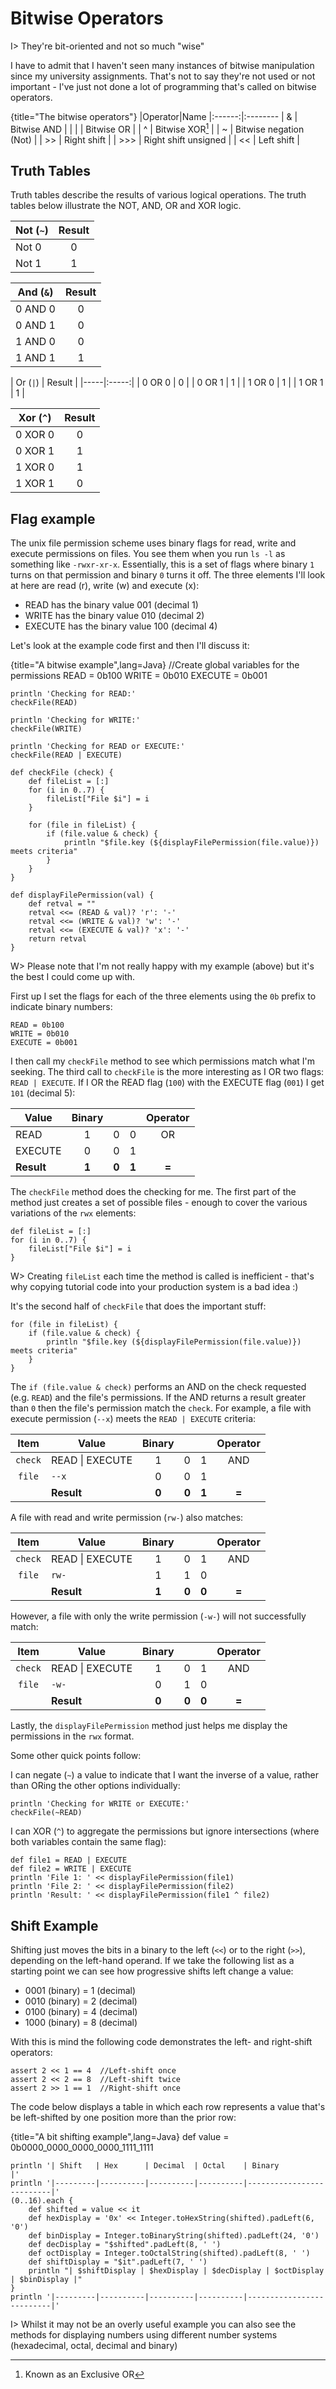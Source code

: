 # Bitwise Operators

I> They're bit-oriented and not so much "wise"

I have to admit that I haven't seen many instances of bitwise manipulation since my university assignments. That's not to say they're not used or not important - I've just not done a lot of programming that's called on bitwise operators.

{title="The bitwise operators"}
|Operator|Name
|:------:|:--------
| &	| Bitwise AND	|
| \|	| Bitwise OR	|
| ^	| Bitwise XOR[^xor]	|
| ~	| Bitwise negation (Not)	|
| >>	| Right shift	|
| >>>	| Right shift unsigned	|
| <<	| Left shift	|

[^xor]: Known as an Exclusive OR

## Truth Tables

Truth tables describe the results of various logical operations. The truth tables below illustrate the NOT, AND, OR and XOR logic.

| Not (`~`) | Result |
|-----|:-----:|
| Not 0 | 0 |
| Not 1 | 1 |

| And (`&`) | Result |
|-----|:-----:|
| 0 AND 0 | 0 |
| 0 AND 1 | 0 |
| 1 AND 0 | 0 |
| 1 AND 1 | 1 |

| Or (`|`) | Result |
|-----|:-----:|
| 0 OR 0 | 0 |
| 0 OR 1 | 1 |
| 1 OR 0 | 1 |
| 1 OR 1 | 1 |

| Xor (`^`) | Result |
|-----|:-----:|
| 0 XOR 0 | 0 |
| 0 XOR 1 | 1 |
| 1 XOR 0 | 1 |
| 1 XOR 1 | 0 |

## Flag example

The unix file permission scheme uses binary flags for read, write and execute permissions on files. You see them when you run `ls -l` as something like `-rwxr-xr-x`. Essentially, this is a set of flags where binary `1` turns on that permission and binary `0` turns it off. The three elements I'll look at here are read (r), write (w) and execute (x):

- READ has the binary value 001 (decimal 1)
- WRITE has the binary value 010 (decimal 2)
- EXECUTE has the binary value 100 (decimal 4)


Let's look at the example code first and then I'll discuss it:

{title="A bitwise example",lang=Java}
	//Create global variables for the permissions
	READ = 0b100
	WRITE = 0b010
	EXECUTE = 0b001

	println 'Checking for READ:'
	checkFile(READ)

	println 'Checking for WRITE:'
	checkFile(WRITE)

	println 'Checking for READ or EXECUTE:'
	checkFile(READ | EXECUTE)

	def checkFile (check) {
	    def fileList = [:]
	    for (i in 0..7) {
	        fileList["File $i"] = i
	    }

	    for (file in fileList) {
	        if (file.value & check) {
	            println "$file.key (${displayFilePermission(file.value)}) meets criteria"
	        }
	    }
	}

	def displayFilePermission(val) {
	    def retval = ""
	    retval <<= (READ & val)? 'r': '-'
	    retval <<= (WRITE & val)? 'w': '-'
	    retval <<= (EXECUTE & val)? 'x': '-'
	    return retval
	}

W> Please note that I'm not really happy with my example (above) but it's the best I could come up with.

First up I set the flags for each of the three elements using the `0b` prefix to indicate binary numbers:

	READ = 0b100
	WRITE = 0b010
	EXECUTE = 0b001

I then call my `checkFile` method to see which permissions match what I'm seeking. The third call to `checkFile` is the more interesting as I OR two flags: `READ | EXECUTE`. If I OR the READ flag (`100`) with the  EXECUTE flag (`001`) I get `101` (decimal 5):

| Value	| Binary ||| Operator|
|-----------------|:--:|:--:|:--:| :--:|
| READ	| 1	| 0	| 0	| OR	|
| EXECUTE	| 0	| 0	| 1	| 	|
| __Result__	| __1__	| __0__	| __1__	| __=__	|

The `checkFile` method does the checking for me. The first part of the method just creates a set of possible files - enough to cover the various variations of the `rwx` elements:

    def fileList = [:]
    for (i in 0..7) {
        fileList["File $i"] = i
    }

W> Creating `fileList` each time the method is called is inefficient - that's why copying tutorial code into your production system is a bad idea :)

It's the second half of `checkFile` that does the important stuff:

    for (file in fileList) {
        if (file.value & check) {
            println "$file.key (${displayFilePermission(file.value)}) meets criteria"
        }
    }

The `if (file.value & check)` performs an AND on the check requested (e.g. `READ`) and the file's permissions. If the AND returns a result greater than `0` then the file's permission match the `check`. For example, a file with execute permission (`--x`) meets the `READ | EXECUTE` criteria:

|Item| Value	| Binary ||| Operator|
|:----:|-----------------|:--:|:--:|:--:|:--:|
|`check`| READ \| EXECUTE	| 1	| 0	| 1	| AND	|
|`file`| `--x`	| 0	| 0	| 1	| 	|
| | __Result__	| __0__	| __0__	| __1__	| __=__	|

A file with read and write permission (`rw-`) also matches:

|Item| Value	| Binary ||| Operator|
|:----:|-----------------|:--:| :--:|:--:|:--:|
|`check`| READ \| EXECUTE	| 1	| 0	| 1	| AND	|
|`file`| `rw-`	| 1	| 1	| 0	| 	|
| | __Result__	| __1__	| __0__	| __0__	| __=__	|

However, a file with only the write permission (`-w-`) will not successfully match:

|Item| Value	| Binary ||| Operator|
|:----:|-----------------|:--:|:--:|:--:|:--:|
|`check`| READ \| EXECUTE	| 1	| 0	| 1	| AND	|
|`file`| `-w-`	| 0	| 1	| 0	| 	|
| | __Result__	| __0__	| __0__	| __0__	| __=__	|

Lastly, the `displayFilePermission` method just helps me display the permissions in the `rwx` format.

Some other quick points follow:

I can negate (`~`) a value to indicate that I want the inverse of a value, rather than ORing the other options individually:

	println 'Checking for WRITE or EXECUTE:'
	checkFile(~READ)

I can XOR (`^`) to aggregate the permissions but ignore intersections (where both variables contain the same flag):

	def file1 = READ | EXECUTE
	def file2 = WRITE | EXECUTE
	println 'File 1: ' << displayFilePermission(file1)
	println 'File 2: ' << displayFilePermission(file2)
	println 'Result: ' << displayFilePermission(file1 ^ file2)

## Shift Example

Shifting just moves the bits in a binary to the left (`<<`) or to the right (`>>`), depending on the left-hand operand. If we take the following list as a starting point we can see how progressive shifts left change a value:

- 0001 (binary) = 1 (decimal)
- 0010 (binary) = 2 (decimal)
- 0100 (binary) = 4 (decimal)
- 1000 (binary) = 8 (decimal)

With this is mind the following code demonstrates the left- and right-shift operators:

	assert 2 << 1 == 4	//Left-shift once
	assert 2 << 2 == 8	//Left-shift twice
	assert 2 >> 1 == 1	//Right-shift once

The code below displays a table in which each row represents a value that's be left-shifted by one position more than the prior row:

{title="A bit shifting example",lang=Java}
	def value = 0b0000_0000_0000_0000_1111_1111

	println '| Shift   | Hex      | Decimal  | Octal    | Binary                   |'
	println '|---------|----------|----------|----------|--------------------------|'
	(0..16).each {
	    def shifted = value << it
	    def hexDisplay = '0x' << Integer.toHexString(shifted).padLeft(6, '0')
	    def binDisplay = Integer.toBinaryString(shifted).padLeft(24, '0')
	    def decDisplay = "$shifted".padLeft(8, ' ')
	    def octDisplay = Integer.toOctalString(shifted).padLeft(8, ' ')
	    def shiftDisplay = "$it".padLeft(7, ' ')
	    println "| $shiftDisplay | $hexDisplay | $decDisplay | $octDisplay | $binDisplay |"
	}
	println '|---------|----------|----------|----------|--------------------------|'

I> Whilst it may not be an overly useful example you can also see the methods for displaying numbers using different number systems (hexadecimal, octal, decimal and binary)

